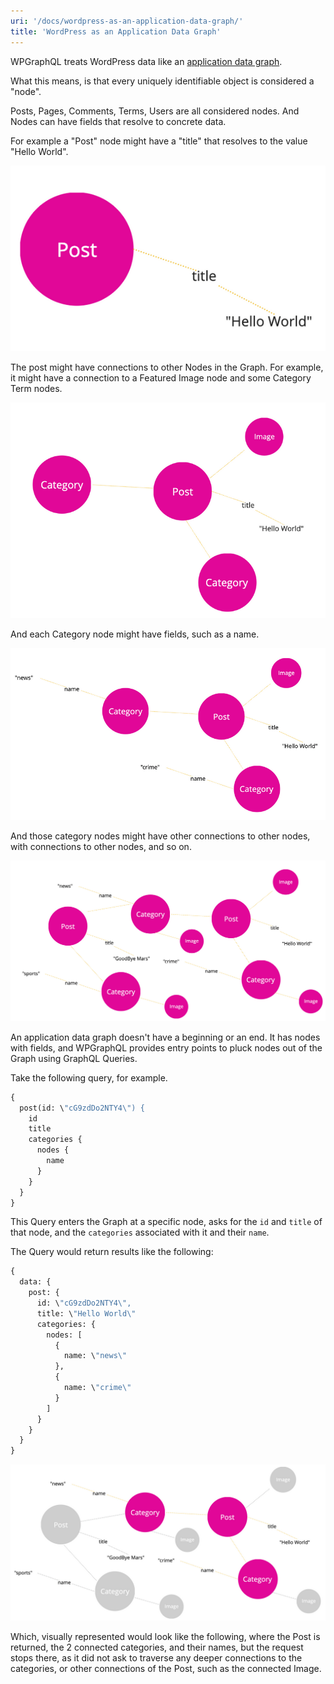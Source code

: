 ```yaml
---
uri: '/docs/wordpress-as-an-application-data-graph/'
title: 'WordPress as an Application Data Graph'
---
```


WPGraphQL treats WordPress data like an [application data graph](https://en.wikipedia.org/wiki/Graph_theory).

What this means, is that every uniquely identifiable object is considered a "node".

Posts, Pages, Comments, Terms, Users are all considered nodes. And Nodes can have fields that resolve to concrete data.

For example a "Post" node might have a "title" that resolves to the value "Hello World".

![A circle with the word "Post" representing a Post node. A line connecting to the word "title" and a line connecting "title" to "hello world".](./data-graph-hello-world.png)

The post might have connections to other Nodes in the Graph. For example, it might have a connection to a Featured Image node and some Category Term nodes.

![A circle labeled "Post" with a "title" field with the value "hello world". And lines connecting the "Post" circle to other circles labeled "Image", "Category" and "Category".](./data-graph-category-terms.png)

And each Category node might have fields, such as a name.

![A circle representing a node labeled "Post" with a "title" field with the value "hello world". And lines connecting the "Post" node to other nodes labeled "Image", "Category" and "Category". Each category with a name field.](./data-graph-category-term-connections.png)

And those category nodes might have other connections to other nodes, with connections to other nodes, and so on.

![](./data-graph-category-terms-connection-complex.png)

An application data graph doesn't have a beginning or an end. It has nodes with fields, and WPGraphQL provides entry points to pluck nodes out of the Graph using GraphQL Queries.

Take the following query, for example.

```graphql
{
  post(id: \"cG9zdDo2NTY4\") {
    id
    title
    categories {
      nodes {
        name
      }
    }
  }
}
```

This Query enters the Graph at a specific node, asks for the `id` and `title` of that node, and the `categories` associated with it and their `name`.

The Query would return results like the following:

```graphql
{
  data: {
    post: {
      id: \"cG9zdDo2NTY4\",
      title: \"Hello World\"
      categories: {
        nodes: [
          {
            name: \"news\"
          },
          {
            name: \"crime\"
          }
        ]
      }
    }
  }
}
```

![](./data-graph-query-filter.png)

Which, visually represented would look like the following, where the Post is returned, the 2 connected categories, and their names, but the request stops there, as it did not ask to traverse any deeper connections to the categories, or other connections of the Post, such as the connected Image.
